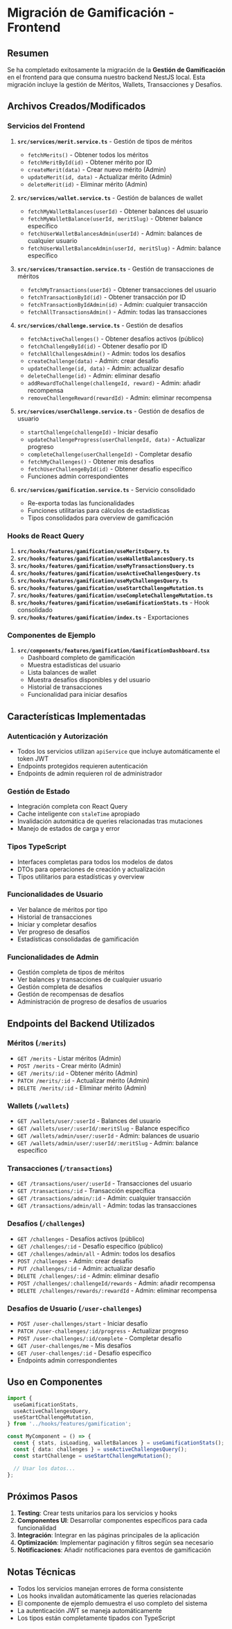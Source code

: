 # Migración de Gamificación - Frontend

## Resumen

Se ha completado exitosamente la migración de la **Gestión de Gamificación** en el frontend para que consuma nuestro backend NestJS local. Esta migración incluye la gestión de Méritos, Wallets, Transacciones y Desafíos.

## Archivos Creados/Modificados

### Servicios del Frontend

1. **`src/services/merit.service.ts`** - Gestión de tipos de méritos
   - `fetchMerits()` - Obtener todos los méritos
   - `fetchMeritById(id)` - Obtener mérito por ID
   - `createMerit(data)` - Crear nuevo mérito (Admin)
   - `updateMerit(id, data)` - Actualizar mérito (Admin)
   - `deleteMerit(id)` - Eliminar mérito (Admin)

2. **`src/services/wallet.service.ts`** - Gestión de balances de wallet
   - `fetchMyWalletBalances(userId)` - Obtener balances del usuario
   - `fetchMyWalletBalance(userId, meritSlug)` - Obtener balance específico
   - `fetchUserWalletBalancesAdmin(userId)` - Admin: balances de cualquier usuario
   - `fetchUserWalletBalanceAdmin(userId, meritSlug)` - Admin: balance específico

3. **`src/services/transaction.service.ts`** - Gestión de transacciones de méritos
   - `fetchMyTransactions(userId)` - Obtener transacciones del usuario
   - `fetchTransactionById(id)` - Obtener transacción por ID
   - `fetchTransactionByIdAdmin(id)` - Admin: cualquier transacción
   - `fetchAllTransactionsAdmin()` - Admin: todas las transacciones

4. **`src/services/challenge.service.ts`** - Gestión de desafíos
   - `fetchActiveChallenges()` - Obtener desafíos activos (público)
   - `fetchChallengeById(id)` - Obtener desafío por ID
   - `fetchAllChallengesAdmin()` - Admin: todos los desafíos
   - `createChallenge(data)` - Admin: crear desafío
   - `updateChallenge(id, data)` - Admin: actualizar desafío
   - `deleteChallenge(id)` - Admin: eliminar desafío
   - `addRewardToChallenge(challengeId, reward)` - Admin: añadir recompensa
   - `removeChallengeReward(rewardId)` - Admin: eliminar recompensa

5. **`src/services/userChallenge.service.ts`** - Gestión de desafíos de usuario
   - `startChallenge(challengeId)` - Iniciar desafío
   - `updateChallengeProgress(userChallengeId, data)` - Actualizar progreso
   - `completeChallenge(userChallengeId)` - Completar desafío
   - `fetchMyChallenges()` - Obtener mis desafíos
   - `fetchUserChallengeById(id)` - Obtener desafío específico
   - Funciones admin correspondientes

6. **`src/services/gamification.service.ts`** - Servicio consolidado
   - Re-exporta todas las funcionalidades
   - Funciones utilitarias para cálculos de estadísticas
   - Tipos consolidados para overview de gamificación

### Hooks de React Query

1. **`src/hooks/features/gamification/useMeritsQuery.ts`**
2. **`src/hooks/features/gamification/useWalletBalancesQuery.ts`**
3. **`src/hooks/features/gamification/useMyTransactionsQuery.ts`**
4. **`src/hooks/features/gamification/useActiveChallengesQuery.ts`**
5. **`src/hooks/features/gamification/useMyChallengesQuery.ts`**
6. **`src/hooks/features/gamification/useStartChallengeMutation.ts`**
7. **`src/hooks/features/gamification/useCompleteChallengeMutation.ts`**
8. **`src/hooks/features/gamification/useGamificationStats.ts`** - Hook consolidado
9. **`src/hooks/features/gamification/index.ts`** - Exportaciones

### Componentes de Ejemplo

1. **`src/components/features/gamification/GamificationDashboard.tsx`**
   - Dashboard completo de gamificación
   - Muestra estadísticas del usuario
   - Lista balances de wallet
   - Muestra desafíos disponibles y del usuario
   - Historial de transacciones
   - Funcionalidad para iniciar desafíos

## Características Implementadas

### Autenticación y Autorización
- Todos los servicios utilizan `apiService` que incluye automáticamente el token JWT
- Endpoints protegidos requieren autenticación
- Endpoints de admin requieren rol de administrador

### Gestión de Estado
- Integración completa con React Query
- Cache inteligente con `staleTime` apropiado
- Invalidación automática de queries relacionadas tras mutaciones
- Manejo de estados de carga y error

### Tipos TypeScript
- Interfaces completas para todos los modelos de datos
- DTOs para operaciones de creación y actualización
- Tipos utilitarios para estadísticas y overview

### Funcionalidades de Usuario
- Ver balance de méritos por tipo
- Historial de transacciones
- Iniciar y completar desafíos
- Ver progreso de desafíos
- Estadísticas consolidadas de gamificación

### Funcionalidades de Admin
- Gestión completa de tipos de méritos
- Ver balances y transacciones de cualquier usuario
- Gestión completa de desafíos
- Gestión de recompensas de desafíos
- Administración de progreso de desafíos de usuarios

## Endpoints del Backend Utilizados

### Méritos (`/merits`)
- `GET /merits` - Listar méritos (Admin)
- `POST /merits` - Crear mérito (Admin)
- `GET /merits/:id` - Obtener mérito (Admin)
- `PATCH /merits/:id` - Actualizar mérito (Admin)
- `DELETE /merits/:id` - Eliminar mérito (Admin)

### Wallets (`/wallets`)
- `GET /wallets/user/:userId` - Balances del usuario
- `GET /wallets/user/:userId/:meritSlug` - Balance específico
- `GET /wallets/admin/user/:userId` - Admin: balances de usuario
- `GET /wallets/admin/user/:userId/:meritSlug` - Admin: balance específico

### Transacciones (`/transactions`)
- `GET /transactions/user/:userId` - Transacciones del usuario
- `GET /transactions/:id` - Transacción específica
- `GET /transactions/admin/:id` - Admin: cualquier transacción
- `GET /transactions/admin/all` - Admin: todas las transacciones

### Desafíos (`/challenges`)
- `GET /challenges` - Desafíos activos (público)
- `GET /challenges/:id` - Desafío específico (público)
- `GET /challenges/admin/all` - Admin: todos los desafíos
- `POST /challenges` - Admin: crear desafío
- `PUT /challenges/:id` - Admin: actualizar desafío
- `DELETE /challenges/:id` - Admin: eliminar desafío
- `POST /challenges/:challengeId/rewards` - Admin: añadir recompensa
- `DELETE /challenges/rewards/:rewardId` - Admin: eliminar recompensa

### Desafíos de Usuario (`/user-challenges`)
- `POST /user-challenges/start` - Iniciar desafío
- `PATCH /user-challenges/:id/progress` - Actualizar progreso
- `POST /user-challenges/:id/complete` - Completar desafío
- `GET /user-challenges/me` - Mis desafíos
- `GET /user-challenges/:id` - Desafío específico
- Endpoints admin correspondientes

## Uso en Componentes

```typescript
import {
  useGamificationStats,
  useActiveChallengesQuery,
  useStartChallengeMutation,
} from '../hooks/features/gamification';

const MyComponent = () => {
  const { stats, isLoading, walletBalances } = useGamificationStats();
  const { data: challenges } = useActiveChallengesQuery();
  const startChallenge = useStartChallengeMutation();

  // Usar los datos...
};
```

## Próximos Pasos

1. **Testing**: Crear tests unitarios para los servicios y hooks
2. **Componentes UI**: Desarrollar componentes específicos para cada funcionalidad
3. **Integración**: Integrar en las páginas principales de la aplicación
4. **Optimización**: Implementar paginación y filtros según sea necesario
5. **Notificaciones**: Añadir notificaciones para eventos de gamificación

## Notas Técnicas

- Todos los servicios manejan errores de forma consistente
- Los hooks invalidan automáticamente las queries relacionadas
- El componente de ejemplo demuestra el uso completo del sistema
- La autenticación JWT se maneja automáticamente
- Los tipos están completamente tipados con TypeScript 